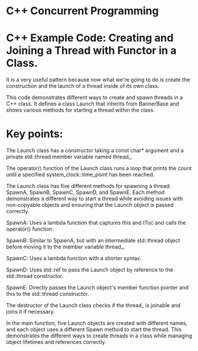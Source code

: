 # C++ Concurrent Programming
# C++ Example Code: Creating and Joining a Thread with Functor in a Class.
It is a very  useful  pattern because now what we're going to do is create the construction and the launch of a thread inside of its own class.

This code demonstrates different ways to create and spawn threads in a C++ class. It defines a class Launch that inherits from BannerBase and shows various methods for starting a thread within the class.

# Key points:

The Launch class has a constructor taking a const char* argument and a private std::thread member variable named thread_.

The operator() function of the Launch class runs a loop that prints the count until a specified system_clock::time_point has been reached.

The Launch class has five different methods for spawning a thread: SpawnA, SpawnB, SpawnC, SpawnD, and SpawnE. Each method demonstrates a different way to start a thread while avoiding issues with non-copyable objects and ensuring that the Launch object is passed correctly.

SpawnA: Uses a lambda function that captures this and tToc and calls the operator() function.

SpawnB: Similar to SpawnA, but with an intermediate std::thread object before moving it to the member variable thread_.

SpawnC: Uses a lambda function with a shorter syntax.

SpawnD: Uses std::ref to pass the Launch object by reference to the std::thread constructor.

SpawnE: Directly passes the Launch object's member function pointer and this to the std::thread constructor.

The destructor of the Launch class checks if the thread_ is joinable and joins it if necessary.

In the main function, five Launch objects are created with different names, and each object uses a different Spawn method to start the thread. This demonstrates the different ways to create threads in a class while managing object lifetimes and references correctly.
